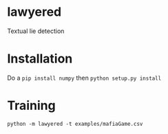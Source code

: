 lawyered
========

Textual lie detection

Installation
============

Do a `pip install numpy` then `python setup.py install`

Training
========

```
python -m lawyered -t examples/mafiaGame.csv
```


